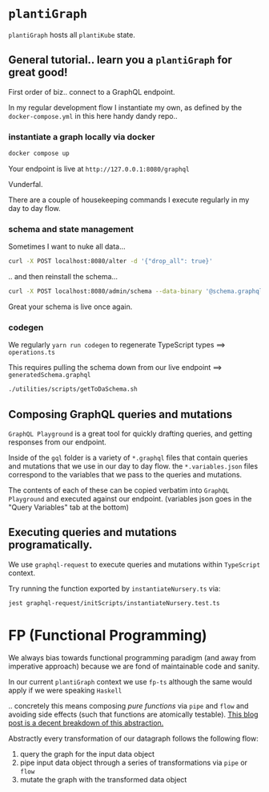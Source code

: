# `plantiGraph`

`plantiGraph` hosts all `plantiKube` state.

## General tutorial.. learn you a `plantiGraph` for great good!

First order of biz.. connect to a GraphQL endpoint.

In my regular development flow I instantiate my own, as defined by the `docker-compose.yml` in this here handy dandy repo..

### instantiate a graph locally via docker

```bash
docker compose up
```

Your endpoint is live at `http://127.0.0.1:8080/graphql`

Vunderfal.


There are a couple of housekeeping commands I execute regularly in my day to day flow.

### schema and state management

Sometimes I want to nuke all data...

```bash
curl -X POST localhost:8080/alter -d '{"drop_all": true}'
```

.. and then reinstall the schema...

```bash
curl -X POST localhost:8080/admin/schema --data-binary '@schema.graphql'
```

Great your schema is live once again.


### codegen

We regularly `yarn run codegen` to regenerate TypeScript types ==> `operations.ts`

This requires pulling the schema down from our live endpoint ==> `generatedSchema.graphql`

```bash
./utilities/scripts/getToDaSchema.sh
```


## Composing GraphQL queries and mutations

`GraphQL Playground` is a great tool for quickly drafting queries, and getting responses from our endpoint.

Inside of the `gql` folder is a variety of `*.graphql` files that contain queries and mutations that we use in our day to day flow.
the `*.variables.json` files correspond to the variables that we pass to the queries and mutations.

The contents of each of these can be copied verbatim into `GraphQL Playground` and executed against our endpoint.
(variables json goes in the "Query Variables" tab at the bottom) 


## Executing queries and mutations programatically.

We use `graphql-request` to execute queries and mutations within `TypeScript` context.

Try running the function exported by `instantiateNursery.ts` via:

```bash
jest graphql-request/initScripts/instantiateNursery.test.ts 
```

# FP (Functional Programming)

We always bias towards functional programming paradigm (and away from imperative approach) because we are fond of maintainable code and sanity.

In our current `plantiGraph` context we use `fp-ts` although the same would apply if we were speaking `Haskell`

.. concretely this means composing *pure functions* via `pipe` and `flow` and avoiding side effects (such that functions are atomically testable).
[This blog post is a decent breakdown of this abstraction.](https://rlee.dev/practical-guide-to-fp-ts-part-1)

Abstractly every transformation of our datagraph follows the following flow:

1. query the graph for the input data object
2. pipe input data object through a series of transformations via `pipe` or `flow`
3. mutate the graph with the transformed data object